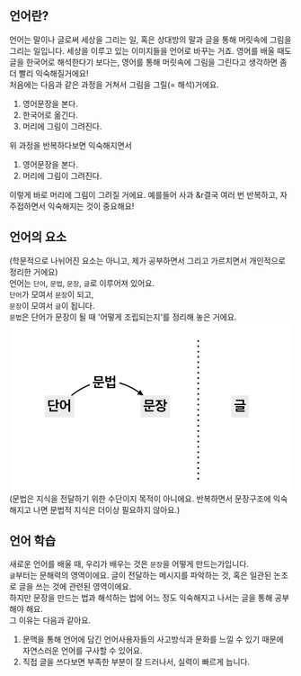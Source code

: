 ## 언어란?
언어는 말이나 글로써 세상을 그리는 일, 혹은 상대방의 말과 글을 통해 머릿속에 그림을 그리는 일입니다. 세상을 이루고 있는 이미지들을 언어로 바꾸는 거죠.
영어를 배울 때도 글을 한국어로 해석한다기 보다는, 영어를 통해 머릿속에 그림을 그린다고 생각하면 좀 더 빨리 익숙해질거에요!<br/>
처음에는 다음과 같은 과정을 거쳐서 그림을 그릴(= 해석)거에요.
1. 영어문장을 본다.
1. 한국어로 옮긴다.
1. 머리에 그림이 그려진다.

위 과정을 반복하다보면 익숙해지면서
1. 영어문장을 본다.
1. 머리에 그림이 그려진다.

이렇게 바로 머리에 그림이 그려질 거에요.
예를들어 사과 &r결국 여러 번 반복하고, 자주접하면서 익숙해지는 것이 중요해요!

## 언어의 요소
(학문적으로 나뉘어진 요소는 아니고, 제가 공부하면서 그리고 가르치면서 개인적으로 정리한 거에요)<br/>
언어는 `단어`, `문법`, `문장`, `글`로 이루어져 있어요.<br/>
`단어`가 모여서 `문장`이 되고,<br/>
`문장`이 모여서 `글`이 됩니다.<br/>
`문법`은 단어가 문장이 될 때 '어떻게 조립되는지'를 정리해 놓은 거에요.<br/>
<img src="./img/elementOfLang.png" width="500" height="300">
(문법은 지식을 전달하기 위한 수단이지 목적이 아니에요. 반복하면서 문장구조에 익숙해지고 나면 문법적 지식은 더이상 필요하지 않아요.)


## 언어 학습
새로운 언어를 배울 때, 우리가 배우는 것은 `문장`을 어떻게 만드는가입니다.<br/>
`글`부터는 문해력의 영역이에요. 글이 전달하는 메시지를 파악하는 것, 혹은 일관된 논조로 글을 쓰는 것에 관련된 영역이에요.<br/>
하지만 문장을 만드는 법과 해석하는 법에 어느 정도 익숙해지고 나서는 글을 통해 공부해야 해요.<br/>
그 이유는 다음과 같아요.
1. 문맥을 통해 언어에 담긴 언어사용자들의 사고방식과 문화를 느낄 수 있기 때문에 자연스러운 언어를 구사할 수 있어요.
1. 직접 글을 쓰다보면 부족한 부분이 잘 드러나서, 실력이 빠르게 늡니다.


